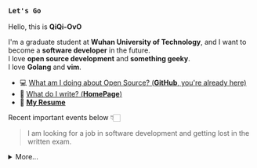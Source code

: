 ### `Let's Go`


Hello, this is **QiQi-OvO**

I'm a graduate student at **Wuhan University of Technology**, and I want to become a **software developer** in the future.  
I love **open source development** and **something geeky**.  
I love **Golang** and **vim**.

- 💻  [What am I doing about Open Source? (**GitHub**, you're already here)](https://github.com/QiQi-OvO)
- 💬  [What do I write? (**HomePage**)](https://www.qiqi-note.top/)
- 🏹  [**My Resume**](http://47.92.101.195:7778/resume.pdf)

Recent important events below 👇🏻

> I am looking for a job in software development and getting lost in the written exam.

<details>
  <summary>More...</summary>
  <img src="https://github-readme-stats.vercel.app/api?username=qiqi-ovo&show_icons=true&count_private=true&theme=dark" />
</details>
